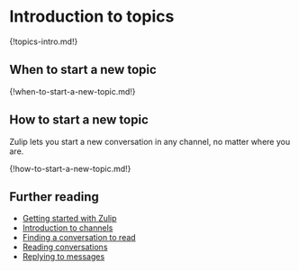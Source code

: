 # Introduction to topics

{!topics-intro.md!}

## When to start a new topic

{!when-to-start-a-new-topic.md!}

## How to start a new topic

Zulip lets you start a new conversation in any channel, no matter where you are.

{!how-to-start-a-new-topic.md!}

## Further reading

* [Getting started with Zulip](/help/getting-started-with-zulip)
* [Introduction to channels](/help/introduction-to-channels)
* [Finding a conversation to read](/help/finding-a-conversation-to-read)
* [Reading conversations](/help/reading-conversations)
* [Replying to messages](/help/replying-to-messages)
